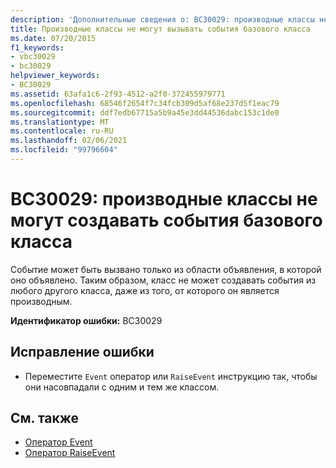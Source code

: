 ```yaml
---
description: 'Дополнительные сведения о: BC30029: производные классы не могут создавать события базового класса'
title: Производные классы не могут вызывать события базового класса
ms.date: 07/20/2015
f1_keywords:
- vbc30029
- bc30029
helpviewer_keywords:
- BC30029
ms.assetid: 63afa1c6-2f93-4512-a2f0-372455979771
ms.openlocfilehash: 68546f2654f7c34fcb309d5af68e237d5f1eac79
ms.sourcegitcommit: ddf7edb67715a5b9a45e3dd44536dabc153c1de0
ms.translationtype: MT
ms.contentlocale: ru-RU
ms.lasthandoff: 02/06/2021
ms.locfileid: "99796604"
---
```

# <a name="bc30029-derived-classes-cannot-raise-base-class-events"></a>BC30029: производные классы не могут создавать события базового класса

Событие может быть вызвано только из области объявления, в которой оно объявлено. Таким образом, класс не может создавать события из любого другого класса, даже из того, от которого он является производным.

 **Идентификатор ошибки:** BC30029

## <a name="to-correct-this-error"></a>Исправление ошибки

- Переместите `Event` оператор или `RaiseEvent` инструкцию так, чтобы они насовпадали с одним и тем же классом.

## <a name="see-also"></a>См. также

- [Оператор Event](../statements/event-statement.md)
- [Оператор RaiseEvent](../statements/raiseevent-statement.md)
